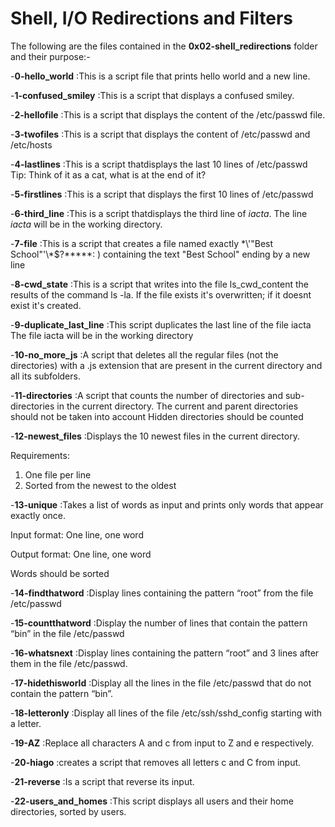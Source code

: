 # Shell, I/O Redirections and Filters
The following are the files contained in the **0x02-shell_redirections** folder and their purpose:-

-**0-hello_world**
:This is a script file that prints hello world and a new line.

-**1-confused_smiley**
:This is a script that displays a confused smiley.

-**2-hellofile**
:This is a script that displays the content of the /etc/passwd file.

-**3-twofiles**
:This is a script that displays the content of /etc/passwd and /etc/hosts 

-**4-lastlines**
:This is a script thatdisplays the last 10 lines of /etc/passwd 
Tip: Think of it as a cat, what is at the end of it?

-**5-firstlines**
:This is a script that displays the first 10 lines of /etc/passwd 

-**6-third_line**
:This is a script thatdisplays the third line of *iacta*. The line *iacta* will be in the working directory.

-**7-file**
:This is a script that creates a file named exactly \*\\'"Best School"\'\\*$\?\*\*\*\*\*: ) containing the text "Best School" ending by a new line

-**8-cwd_state**
:This is a script that writes into the file ls_cwd_content the results of the command ls -la. If the file exists it's overwritten; if it doesnt exist it's created.

-**9-duplicate_last_line**
:This script duplicates the last line of the file iacta
The file iacta will be in the working directory
  

-**10-no_more_js**
:A script that deletes all the regular files (not the directories) with a .js extension that are present in the current directory and all its subfolders.
  

-**11-directories**
:A script that counts the number of directories and sub-directories in the current directory.
The current and parent directories should not be taken into account
Hidden directories should be counted


-**12-newest_files**
:Displays the 10 newest files in the current directory.

Requirements:
1. One file per line
2. Sorted from the newest to the oldest
  

-**13-unique**
:Takes a list of words as input and prints only words that appear exactly once.

Input format: One line, one word

Output format: One line, one word

Words should be sorted
  

-**14-findthatword**
:Display lines containing the pattern “root” from the file /etc/passwd
  

-**15-countthatword**
:Display the number of lines that contain the pattern “bin” in the file /etc/passwd
  

-**16-whatsnext**
:Display lines containing the pattern “root” and 3 lines after them in the file /etc/passwd.


-**17-hidethisworld**
:Display all the lines in the file /etc/passwd that do not contain the pattern “bin”.
  

-**18-letteronly**
:Display all lines of the file /etc/ssh/sshd_config starting with a letter.
  

-**19-AZ**
:Replace all characters A and c from input to Z and e respectively.
  

-**20-hiago**
:creates a script that removes all letters c and C from input.
  

-**21-reverse**
:Is a script that reverse its input.


-**22-users_and_homes**
:This script displays all users and their home directories, sorted by users.
